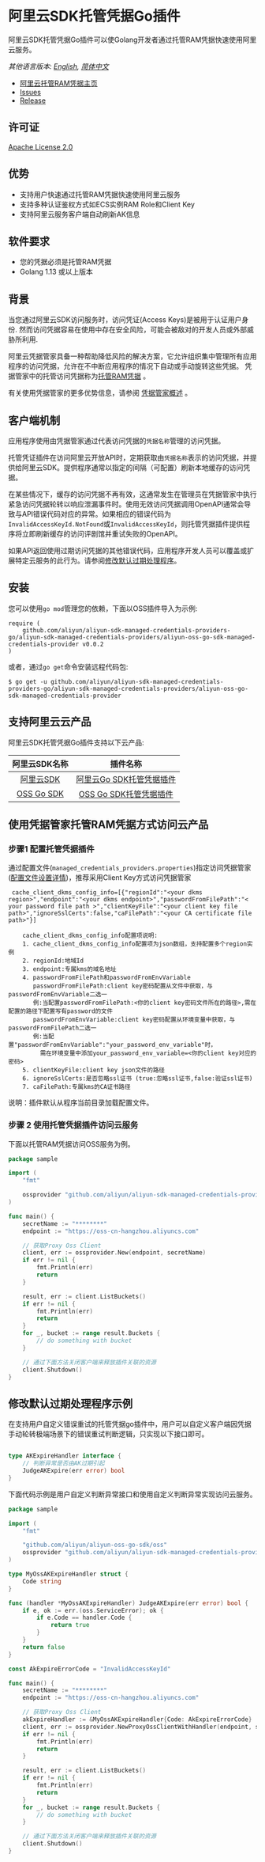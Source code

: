 # 阿里云SDK托管凭据Go插件

阿里云SDK托管凭据Go插件可以使Golang开发者通过托管RAM凭据快速使用阿里云服务。

*其他语言版本: [English](README.md), [简体中文](README.zh-cn.md)*

- [阿里云托管RAM凭据主页](https://help.aliyun.com/document_detail/212421.html)
- [Issues](https://github.com/aliyun/aliyun-sdk-managed-credentials-providers-go/issues)
- [Release](https://github.com/aliyun/aliyun-sdk-managed-credentials-providers-go/releases)

## 许可证

[Apache License 2.0](https://www.apache.org/licenses/LICENSE-2.0.html)


## 优势
* 支持用户快速通过托管RAM凭据快速使用阿里云服务
* 支持多种认证鉴权方式如ECS实例RAM Role和Client Key
* 支持阿里云服务客户端自动刷新AK信息

## 软件要求

- 您的凭据必须是托管RAM凭据
- Golang 1.13 或以上版本

## 背景
当您通过阿里云SDK访问服务时，访问凭证(Access Keys)是被用于认证用户身份. 然而访问凭据容易在使用中存在安全风险，可能会被敌对的开发人员或外部威胁所利用.

阿里云凭据管家具备一种帮助降低风险的解决方案，它允许组织集中管理所有应用程序的访问凭据，允许在不中断应用程序的情况下自动或手动旋转这些凭据。 凭据管家中的托管访问凭据称为[托管RAM凭据](https://help.aliyun.com/document_detail/212421.html) 。

有关使用凭据管家的更多优势信息，请参阅 [凭据管家概述](https://help.aliyun.com/document_detail/152001.html) 。

## 客户端机制
应用程序使用由凭据管家通过代表访问凭据的`凭据名称`管理的访问凭据。

托管凭证插件在访问阿里云开放API时，定期获取由`凭据名称`表示的访问凭据，并提供给阿里云SDK。提供程序通常以指定的间隔（可配置）刷新本地缓存的访问凭据。

在某些情况下，缓存的访问凭据不再有效，这通常发生在管理员在凭据管家中执行紧急访问凭据轮转以响应泄漏事件时。使用无效访问凭据调用OpenAPI通常会导致与API错误代码对应的异常。如果相应的错误代码为`InvalidAccessKeyId.NotFound`或`InvalidAccessKeyId`，则托管凭据插件提供程序将立即刷新缓存的访问评剧馆并重试失败的OpenAPI。

如果API返回使用过期访问凭据的其他错误代码，应用程序开发人员可以覆盖或扩展特定云服务的此行为。请参阅[修改默认过期处理程序](#修改默认过期处理程序示例)。

## 安装

您可以使用`go mod`管理您的依赖，下面以OSS插件导入为示例:

```
require (
	github.com/aliyun/aliyun-sdk-managed-credentials-providers-go/aliyun-sdk-managed-credentials-providers/aliyun-oss-go-sdk-managed-credentials-provider v0.0.2
)
```

或者，通过`go get`命令安装远程代码包:

```
$ go get -u github.com/aliyun/aliyun-sdk-managed-credentials-providers-go/aliyun-sdk-managed-credentials-providers/aliyun-oss-go-sdk-managed-credentials-provider
```


## 支持阿里云云产品

阿里云SDK托管凭据Go插件支持以下云产品:

|                         阿里云SDK名称                          |                                                                          插件名称                                                                          |
|:---------------------------------------------------------:|:------------------------------------------------------------------------------------------------------------------------------------------------------:|
| [阿里云SDK](https://github.com/aliyun/alibaba-cloud-sdk-go)  | [阿里云Go SDK托管凭据插件](https://github.com/aliyun/aliyun-sdk-managed-credentials-providers-go/tree/master/aliyun-sdk-managed-credentials-providers/alibaba-cloud-sdk-go-managed-credentials-provider) |  
| [OSS Go SDK](https://github.com/aliyun/aliyun-oss-go-sdk) |  [OSS Go SDK托管凭据插件](https://github.com/aliyun/aliyun-sdk-managed-credentials-providers-go/tree/master/aliyun-sdk-managed-credentials-providers/aliyun-oss-go-sdk-managed-credentials-provider)  | 


## 使用凭据管家托管RAM凭据方式访问云产品

### 步骤1 配置托管凭据插件

通过配置文件(`managed_credentials_providers.properties`)指定访问凭据管家([配置文件设置详情](README_config.zh-cn.md))，推荐采用Client Key方式访问凭据管家

```properties
 cache_client_dkms_config_info=[{"regionId":"<your dkms region>","endpoint":"<your dkms endpoint>","passwordFromFilePath":"< your password file path >","clientKeyFile":"<your client key file path>","ignoreSslCerts":false,"caFilePath":"<your CA certificate file path>"}]
```
```
    cache_client_dkms_config_info配置项说明:
    1. cache_client_dkms_config_info配置项为json数组，支持配置多个region实例
    2. regionId:地域Id
    3. endpoint:专属kms的域名地址
    4. passwordFromFilePath和passwordFromEnvVariable
       passwordFromFilePath:client key密码配置从文件中获取，与passwordFromEnvVariable二选一
       例:当配置passwordFromFilePath:<你的client key密码文件所在的路径>,需在配置的路径下配置写有password的文件
       passwordFromEnvVariable:client key密码配置从环境变量中获取，与passwordFromFilePath二选一
       例:当配置"passwordFromEnvVariable":"your_password_env_variable"时，
         需在环境变量中添加your_password_env_variable=<你的client key对应的密码>
    5. clientKeyFile:client key json文件的路径
    6. ignoreSslCerts:是否忽略ssl证书 (true:忽略ssl证书,false:验证ssl证书)
    7. caFilePath:专属kms的CA证书路径
```

说明：插件默认从程序当前目录加载配置文件。

### 步骤 2 使用托管凭据插件访问云服务

下面以托管RAM凭据访问OSS服务为例。

```go
package sample

import (
	"fmt"

	ossprovider "github.com/aliyun/aliyun-sdk-managed-credentials-providers-go/aliyun-sdk-managed-credentials-providers/aliyun-oss-go-sdk-managed-credentials-provider/sdk"
)

func main() {
	secretName := "********"
	endpoint := "https://oss-cn-hangzhou.aliyuncs.com"

	// 获取Proxy Oss Client
	client, err := ossprovider.New(endpoint, secretName)
	if err != nil {
		fmt.Println(err)
		return
	}

	result, err := client.ListBuckets()
	if err != nil {
		fmt.Println(err)
		return
	}
	for _, bucket := range result.Buckets {
		// do something with bucket
	}

	// 通过下面方法关闭客户端来释放插件关联的资源
	client.Shutdown()
}

```

## 修改默认过期处理程序示例

在支持用户自定义错误重试的托管凭据go插件中，用户可以自定义客户端因凭据手动轮转极端场景下的错误重试判断逻辑，只实现以下接口即可。

```go

type AKExpireHandler interface {
	// 判断异常是否由AK过期引起
	JudgeAKExpire(err error) bool
}

```

下面代码示例是用户自定义判断异常接口和使用自定义判断异常实现访问云服务。

```go
package sample

import (
	"fmt"

	"github.com/aliyun/aliyun-oss-go-sdk/oss"
	ossprovider "github.com/aliyun/aliyun-sdk-managed-credentials-providers-go/aliyun-sdk-managed-credentials-providers/aliyun-oss-go-sdk-managed-credentials-provider/sdk"
)

type MyOssAKExpireHandler struct {
	Code string
}

func (handler *MyOssAKExpireHandler) JudgeAKExpire(err error) bool {
	if e, ok := err.(oss.ServiceError); ok {
		if e.Code == handler.Code {
			return true
		}
	}
	return false
}

const AkExpireErrorCode = "InvalidAccessKeyId"

func main() {
	secretName := "********"
	endpoint := "https://oss-cn-hangzhou.aliyuncs.com"

	// 获取Proxy Oss Client
	akExpireHandler := &MyOssAKExpireHandler{Code: AkExpireErrorCode}
	client, err := ossprovider.NewProxyOssClientWithHandler(endpoint, secretName, akExpireHandler)
	if err != nil {
		fmt.Println(err)
		return
	}

	result, err := client.ListBuckets()
	if err != nil {
		fmt.Println(err)
		return
	}
	for _, bucket := range result.Buckets {
		// do something with bucket
	}

	// 通过下面方法关闭客户端来释放插件关联的资源
	client.Shutdown()
}

```
